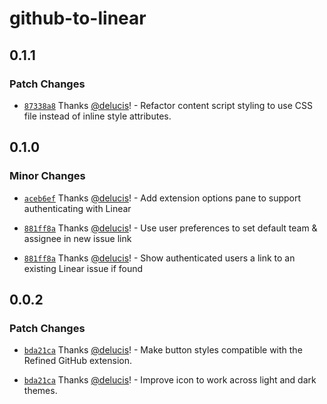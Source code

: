 # github-to-linear

## 0.1.1

### Patch Changes

- [`87338a8`](https://github.com/delucis/github-to-linear/commit/87338a8f1934bf3a0e4e0dfbbd54ec466e412499) Thanks [@delucis](https://github.com/delucis)! - Refactor content script styling to use CSS file instead of inline style attributes.

## 0.1.0

### Minor Changes

- [`aceb6ef`](https://github.com/delucis/github-to-linear/commit/aceb6ef9e08b4f87c3a19c346a689f90889b7a17) Thanks [@delucis](https://github.com/delucis)! - Add extension options pane to support authenticating with Linear

- [`881ff8a`](https://github.com/delucis/github-to-linear/commit/881ff8a164882b9f8aeefce237fcf895166ba205) Thanks [@delucis](https://github.com/delucis)! - Use user preferences to set default team & assignee in new issue link

- [`881ff8a`](https://github.com/delucis/github-to-linear/commit/881ff8a164882b9f8aeefce237fcf895166ba205) Thanks [@delucis](https://github.com/delucis)! - Show authenticated users a link to an existing Linear issue if found

## 0.0.2

### Patch Changes

- [`bda21ca`](https://github.com/delucis/github-to-linear/commit/bda21ca06cff982811939e552817ad660f0acd3b) Thanks [@delucis](https://github.com/delucis)! - Make button styles compatible with the Refined GitHub extension.

- [`bda21ca`](https://github.com/delucis/github-to-linear/commit/bda21ca06cff982811939e552817ad660f0acd3b) Thanks [@delucis](https://github.com/delucis)! - Improve icon to work across light and dark themes.

